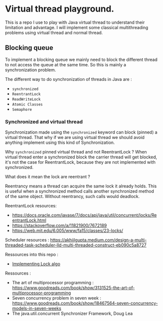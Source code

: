 # Virtual thread playground.

This is a repo I use to play with Java virtual thread to understand their limitation and advantage.
I will implement some classical multithreading problems using virtual thread and normal thread.


## Blocking queue

To implement a blocking queue we mainly need to block the different thread to not access the queue at the same time. 
So this is mainly a synchronization problem.

The different way to do synchronization of threads in Java are :

- `synchronized`
- `ReentrantLock`
- `ReadWriteLock`
- `Atomic Classes`
- `Semaphore`

### Synchronized and virtual thread

Synchronization made using the `synchronized` keyword can block (pinned) a virtual thread. 
That why if we are using virtual thread we should avoid anything implement using this kind of Synchronization.

Why `synchronized` pinned virtual thread and not ReentrantLock ?
When virtual thread enter a synchronized block the carrier thread will get blocked, it's not the case for ReentrantLock,
because they are not implemented with synchronized.

What does it mean the lock are reentrant ?

Reentrancy means a thread can acquire the same lock it already holds. This is useful when a synchronized method calls another synchronized method of the same object. 
Without reentrancy, such calls would deadlock.

ReentrantLock resources: 
- https://docs.oracle.com/javase/7/docs/api/java/util/concurrent/locks/ReentrantLock.html
- https://stackoverflow.com/a/11821900/7672189
- https://web.mit.edu/6.005/www/fa15/classes/23-locks/

Scheduler resources :
https://akhiilgupta.medium.com/design-a-multi-threaded-task-scheduler-lld-multi-threaded-construct-eb090c5a8727

Ressources into this repo :
- [Implementing Lock algo](https://github.com/smlc/MultiThreadPlayground/blob/main/src/com/mars/learn/locks/README.md)

Ressources : 
- The art of multiprocessor programming : https://www.goodreads.com/book/show/3131525-the-art-of-multiprocessor-programming
- Seven concurrency problem in seven week : https://www.goodreads.com/book/show/18467564-seven-concurrency-models-in-seven-weeks
- The java.util.concurrent Synchronizer Framework, Doug Lea

